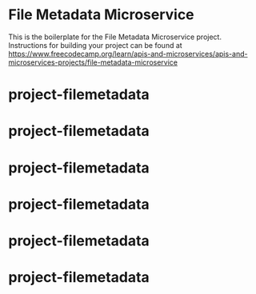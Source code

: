 # File Metadata Microservice

This is the boilerplate for the File Metadata Microservice project. Instructions for building your project can be found at https://www.freecodecamp.org/learn/apis-and-microservices/apis-and-microservices-projects/file-metadata-microservice
# project-filemetadata
# project-filemetadata
# project-filemetadata
# project-filemetadata
# project-filemetadata
# project-filemetadata
